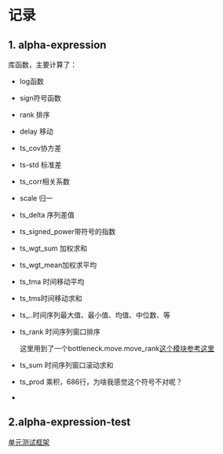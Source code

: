 # 记录
## 1. alpha-expression
库函数，主要计算了：
- log函数
- sign符号函数
- rank 排序
- delay 移动
- ts_cov协方差
- ts-std 标准差
- ts_corr相关系数
- scale 归一
- ts_delta 序列差值
- ts_signed_power带符号的指数
- ts_wgt_sum 加权求和
- ts_wgt_mean加权求平均
- ts_tma 时间移动平均
- ts_tms时间移动求和
- ts_..时间序列最大值、最小值、均值、中位数、等
- ts_rank 时间序列窗口排序
    
    这里用到了一个bottleneck.move.move_rank[这个模块参考这里](https://bottleneck.readthedocs.io/en/latest/bottleneck.move.html)
- ts_sum 时间序列窗口滚动求和
- ts_prod 乘积，686行，为啥我感觉这个符号不对呢？
- 

## 2.alpha-expression-test
[单元测试框架](https://docs.python.org/zh-tw/3/library/unittest.html)
